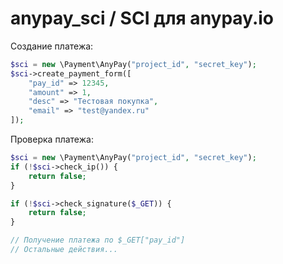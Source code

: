 # anypay_sci / SCI для anypay.io
Создание платежа:
```php
$sci = new \Payment\AnyPay("project_id", "secret_key");
$sci->create_payment_form([
    "pay_id" => 12345,
    "amount" => 1,
    "desc" => "Тестовая покупка",
    "email" => "test@yandex.ru"
]);
```
Проверка платежа:
```php
$sci = new \Payment\AnyPay("project_id", "secret_key");
if (!$sci->check_ip()) {
    return false;
}

if (!$sci->check_signature($_GET)) {
    return false;
}

// Получение платежа по $_GET["pay_id"]
// Остальные действия...
```
